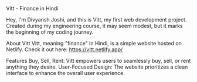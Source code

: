 Vitt - Finance in Hindi  


Hey, I'm Divyansh Joshi, and this is Vitt, my first web development project. Created during my engineering course, it may seem modest, but it marks the beginning of my coding journey.

About Vitt
Vitt, meaning "finance" in Hindi, is a simple website hosted on Netlify. Check it out here: https://vitt.netlify.app/

Features
Buy, Sell, Rent: Vitt empowers users to seamlessly buy, sell, or rent anything they desire.
User-Focused Design: The website prioritizes a clean interface to enhance the overall user experience.


